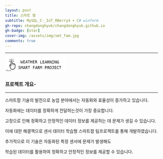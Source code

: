 ```yaml
---
layout: post
title: 스마트 팜 
subtitle: MySQL_C-_IoT_RBerry4 + C# winform
gh-repo: changdonghyuk/changdonghyuk.github.io
gh-badge: [star]
cover-img: /assets/img/smt_fam.jpg
comments: true
---
```

---


[<img src="/assets/img/smt_famprj.jpg" width="200" height="50"/>](https://github.com/changdonghyuk/MySQL_C-_IoT_RBerry4)

### 프로젝트 개요-
---
스마트팜 기술의 발전으로 농업 분야에서는 자동화와 효율성이 증가하고 있습니다. 

자동화에는 데이터를 정확하게 전달하는것이 가장 중요합니다. 

고장으로 인해 정확하고 안정적인 데이터 정보를 제공하는 데 문제가 생길 수 있습니다.

이에 대한 해결책으로 센서 데이터 학습형 스마트팜 팀프로젝트를 통해 개발하였습니다.

추가적으로 이 기술은 자동화된 특정 센서에 문제가 발생해도

학습된 데이터를 활용하여 정확하고 안정적인 정보를 제공할 수 있습니다.
